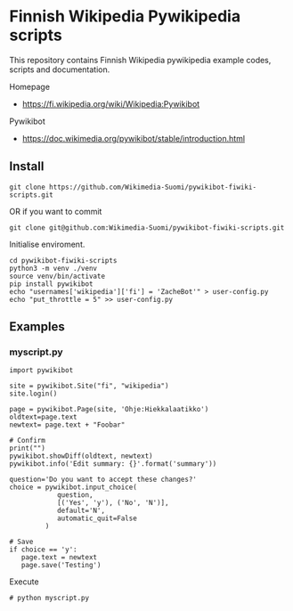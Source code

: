 # Finnish Wikipedia Pywikipedia scripts

This repository contains Finnish Wikipedia pywikipedia example codes, scripts and documentation.

Homepage
- https://fi.wikipedia.org/wiki/Wikipedia:Pywikibot

Pywikibot
- https://doc.wikimedia.org/pywikibot/stable/introduction.html

## Install

```
git clone https://github.com/Wikimedia-Suomi/pywikibot-fiwiki-scripts.git
```
OR if you want to commit

```
git clone git@github.com:Wikimedia-Suomi/pywikibot-fiwiki-scripts.git
```

Initialise enviroment.
```
cd pywikibot-fiwiki-scripts
python3 -m venv ./venv
source venv/bin/activate
pip install pywikibot
echo "usernames['wikipedia']['fi'] = 'ZacheBot'" > user-config.py
echo "put_throttle = 5" >> user-config.py
```

## Examples

### myscript.py

```
import pywikibot

site = pywikibot.Site("fi", "wikipedia")
site.login()

page = pywikibot.Page(site, 'Ohje:Hiekkalaatikko')
oldtext=page.text
newtext= page.text + "Foobar"

# Confirm
print("")
pywikibot.showDiff(oldtext, newtext)
pywikibot.info('Edit summary: {}'.format('summary'))

question='Do you want to accept these changes?'
choice = pywikibot.input_choice(
            question,
            [('Yes', 'y'), ('No', 'N')],
            default='N',
            automatic_quit=False
         )

# Save
if choice == 'y':
   page.text = newtext 
   page.save('Testing')
```


Execute
```
# python myscript.py
```

